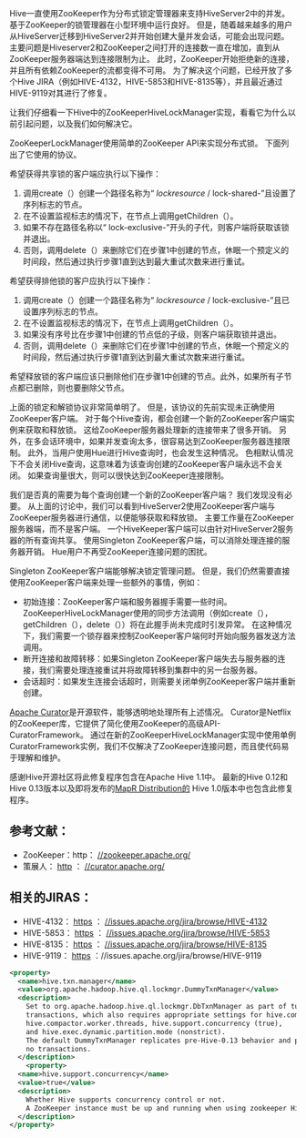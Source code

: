 Hive一直使用ZooKeeper作为分布式锁定管理器来支持HiveServer2中的并发。 基于ZooKeeper的锁管理器在小型环境中运行良好。 但是，随着越来越多的用户从HiveServer迁移到HiveServer2并开始创建大量并发会话，可能会出现问题。 主要问题是Hiveserver2和ZooKeeper之间打开的连接数一直在增加，直到从ZooKeeper服务器端达到连接限制为止。 此时，ZooKeeper开始拒绝新的连接，并且所有依赖ZooKeeper的流都变得不可用。 为了解决这个问题，已经开放了多个Hive JIRA（例如HIVE-4132，HIVE-5853和HIVE-8135等），并且最近通过HIVE-9119对其进行了修复。

让我们仔细看一下Hive中的ZooKeeperHiveLockManager实现，看看它为什么以前引起问题，以及我们如何解决它。

ZooKeeperLockManager使用简单的ZooKeeper API来实现分布式锁。 下面列出了它使用的协议。

希望获得共享锁的客户端应执行以下操作：

1. 调用create（）创建一个路径名称为“ _lockresource_ / lock-shared-”且设置了序列标志的节点。
2. 在不设置监视标志的情况下，在节点上调用getChildren（）。
3. 如果不存在路径名称以“ lock-exclusive-”开头的子代，则客户端将获取该锁并退出。
4. 否则，调用delete（）来删除它们在步骤1中创建的节点，休眠一个预定义的时间段，然后通过执行步骤1直到达到最大重试次数来进行重试。

希望获得排他锁的客户应执行以下操作：

1. 调用create（）创建一个路径名称为“ _lockresource_ / lock-exclusive-”且已设置序列标志的节点。
2. 在不设置监视标志的情况下，在节点上调用getChildren（）。
3. 如果没有序号比在步骤1中创建的节点低的子级，则客户端获取锁并退出。
4. 否则，调用delete（）来删除它们在步骤1中创建的节点，休眠一个预定义的时间段，然后通过执行步骤1直到达到最大重试次数来进行重试。

希望释放锁的客户端应该只删除他们在步骤1中创建的节点。此外，如果所有子节点都已删除，则也要删除父节点。

上面的锁定和解锁协议非常简单明了。 但是，该协议的先前实现未正确使用ZooKeeper客户端。 对于每个Hive查询，都会创建一个新的ZooKeeper客户端实例来获取和释放锁。 这给ZooKeeper服务器处理新的连接带来了很多开销。 另外，在多会话环境中，如果并发查询太多，很容易达到ZooKeeper服务器连接限制。 此外，当用户使用Hue进行Hive查询时，也会发生这种情况。 色相默认情况下不会关闭Hive查询，这意味着为该查询创建的ZooKeeper客户端永远不会关闭。 如果查询量很大，则可以很快达到ZooKeeper连接限制。

我们是否真的需要为每个查询创建一个新的ZooKeeper客户端？ 我们发现没有必要。 从上面的讨论中，我们可以看到HiveServer2使用ZooKeeper客户端与ZooKeeper服务器进行通信，以便能够获取和释放锁。 主要工作量在ZooKeeper服务器端，而不是客户端。 一个HiveKeeper客户端可以由针对HiveServer2服务器的所有查询共享。 使用Singleton ZooKeeper客户端，可以消除处理连接的服务器开销。 Hue用户不再受ZooKeeper连接问题的困扰。

Singleton ZooKeeper客户端能够解决锁定管理问题。 但是，我们仍然需要直接使用ZooKeeper客户端来处理一些额外的事情，例如：

- 初始连接：ZooKeeper客户端和服务器握手需要一些时间。 ZooKeeperHiveLockManager使用的同步方法调用（例如create（），getChildren（），delete（））将在此握手尚未完成时引发异常。 在这种情况下，我们需要一个锁存器来控制ZooKeeper客户端何时开始向服务器发送方法调用。
- 断开连接和故障转移：如果Singleton ZooKeeper客户端失去与服务器的连接，我们需要处理连接重试并将故障转移到集群中的另一台服务器。
- 会话超时：如果发生连接会话超时，则需要关闭单例ZooKeeper客户端并重新创建。

[Apache Curator](https://curator.apache.org/)是开源软件，能够透明地处理所有上述情况。 Curator是Netflix的ZooKeeper库，它提供了简化使用ZooKeeper的高级API-CuratorFramework。 通过在新的ZooKeeperHiveLockManager实现中使用单例CuratorFramework实例，我们不仅解决了ZooKeeper连接问题，而且使代码易于理解和维护。

感谢Hive开源社区将此修复程序包含在Apache Hive 1.1中。 最新的Hive 0.12和Hive 0.13版本以及即将发布的[MapR Distribution的](https://www.mapr.com/) Hive 1.0版本中也包含此修复程序。

## 参考文献：

- ZooKeeper：http： [//zookeeper.apache.org/](https://zookeeper.apache.org/)
- 策展人： [http](https://curator.apache.org/) ： [//curator.apache.org/](https://curator.apache.org/)

## 相关的JIRAS：

- HIVE-4132： [https](https://issues.apache.org/jira/browse/HIVE-4132) ： [//issues.apache.org/jira/browse/HIVE-4132](https://issues.apache.org/jira/browse/HIVE-4132)
- HIVE-5853： [https](https://issues.apache.org/jira/browse/HIVE-5853) ： [//issues.apache.org/jira/browse/HIVE-5853](https://issues.apache.org/jira/browse/HIVE-5853)
- HIVE-8135： [https](https://issues.apache.org/jira/browse/HIVE-8135) ： [//issues.apache.org/jira/browse/HIVE-8135](https://issues.apache.org/jira/browse/HIVE-8135)
- HIVE-9119： [https](https://issues.apache.org/jira/browse/HIVE-9119) ：//issues.apache.org/jira/browse/HIVE-9119





```xml
<property>
  <name>hive.txn.manager</name>
  <value>org.apache.hadoop.hive.ql.lockmgr.DummyTxnManager</value>
  <description>
    Set to org.apache.hadoop.hive.ql.lockmgr.DbTxnManager as part of turning on Hive
    transactions, which also requires appropriate settings for hive.compactor.initiator.on,
    hive.compactor.worker.threads, hive.support.concurrency (true),
    and hive.exec.dynamic.partition.mode (nonstrict).
    The default DummyTxnManager replicates pre-Hive-0.13 behavior and provides
    no transactions.
  </description>
    <property>
  <name>hive.support.concurrency</name>
  <value>true</value>
  <description>
    Whether Hive supports concurrency control or not.
    A ZooKeeper instance must be up and running when using zookeeper Hive lock manager
  </description>
</property>
```


